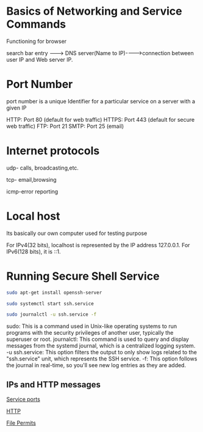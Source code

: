 
# Basics of Networking and Service Commands

Functioning for browser


search bar entry ---> DNS server(Name to IP)---->connection between user IP and Web server IP.

# Port Number 

port number is a unique Identifier for a particular service  on a server with a given IP

HTTP: Port 80 (default for web traffic)
HTTPS: Port 443 (default for secure web traffic)
FTP: Port 21
SMTP: Port 25 (email)


# Internet protocols 


udp- calls, broadcasting,etc.

tcp- email,browsing

icmp-error reporting

# Local host

Its basically our own computer used for testing purpose

For IPv4(32 bits), localhost is represented by the IP address 127.0.0.1.
For IPv6(128 bits), it is ::1.

# Running Secure Shell Service 

```bash
sudo apt-get install openssh-server

sudo systemctl start ssh.service

sudo journalctl -u ssh.service -f
```

sudo: This is a command used in Unix-like operating systems to run programs with the security privileges of another user, typically the superuser or root.
journalctl: This command is used to query and display messages from the systemd journal, which is a centralized logging system.
-u ssh.service: This option filters the output to only show logs related to the "ssh.service" unit, which represents the SSH service.
-f: This option follows the journal in real-time, so you'll see new log entries as they are added.
## IPs and HTTP messages

[Service ports](https://en.wikipedia.org/wiki/List_of_TCP_and_UDP_port_numbers#Table_legend)

[HTTP](https://www.w3schools.com/tags/ref_httpmessages.asp)

[File Permits](https://www.warp.dev/terminus/linux-file-permissions-explained)
